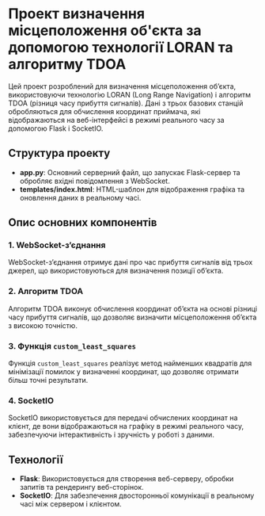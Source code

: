 # Проект визначення місцеположення об'єкта за допомогою технології LORAN та алгоритму TDOA

Цей проект розроблений для визначення місцеположення об’єкта, використовуючи технологію LORAN (Long Range Navigation) і алгоритм TDOA (різниця часу прибуття сигналів). Дані з трьох базових станцій обробляються для обчислення координат приймача, які відображаються на веб-інтерфейсі в режимі реального часу за допомогою Flask і SocketIO.

## Структура проекту

- **app.py**: Основний серверний файл, що запускає Flask-сервер та обробляє вхідні повідомлення з WebSocket.
- **templates/index.html**: HTML-шаблон для відображення графіка та оновлення даних в реальному часі.

## Опис основних компонентів

### 1. WebSocket-з’єднання
WebSocket-з’єднання отримує дані про час прибуття сигналів від трьох джерел, що використовуються для визначення позиції об’єкта.

### 2. Алгоритм TDOA
Алгоритм TDOA виконує обчислення координат об’єкта на основі різниці часу прибуття сигналів, що дозволяє визначити місцеположення об’єкта з високою точністю.

### 3. Функція `custom_least_squares`
Функція `custom_least_squares` реалізує метод найменших квадратів для мінімізації помилок у визначенні координат, що дозволяє отримати більш точні результати.

### 4. SocketIO
SocketIO використовується для передачі обчислених координат на клієнт, де вони відображаються на графіку в режимі реального часу, забезпечуючи інтерактивність і зручність у роботі з даними.

## Технології

- **Flask**: Використовується для створення веб-серверу, обробки запитів та рендерингу веб-сторінок.
- **SocketIO**: Для забезпечення двосторонньої комунікації в реальному часі між сервером і клієнтом.
